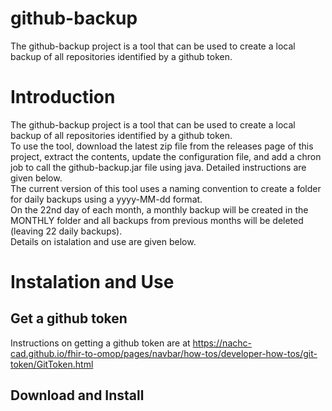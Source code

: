# github-backup
The github-backup project is a tool that can be used to create a local backup of all repositories identified by a github token.  
# Introduction
The github-backup project is a tool that can be used to create a local backup of all repositories identified by a github token.  
To use the tool, download the latest zip file from the releases page of this project, extract the contents, update the configuration file, and add a chron job to call the github-backup.jar file using java.  Detailed instructions are given below.  
The current version of this tool uses a naming convention to create a folder for daily backups using a yyyy-MM-dd format.  
On the 22nd day of each month, a monthly backup will be created in the MONTHLY folder and all backups from previous months will be deleted (leaving 22 daily backups).  
Details on istalation and use are given below.  
# Instalation and Use
## Get a github token
Instructions on getting a github token are at https://nachc-cad.github.io/fhir-to-omop/pages/navbar/how-tos/developer-how-tos/git-token/GitToken.html
## Download and Install



